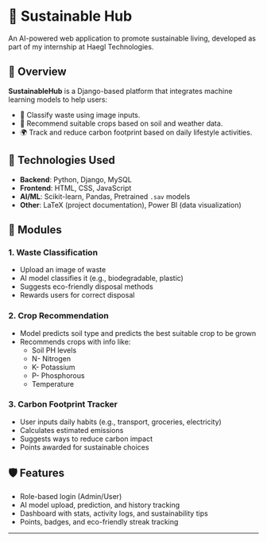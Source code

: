 # 🌱 Sustainable Hub

An AI-powered web application to promote sustainable living, developed as part of my internship at Haegl Technologies.

## 🚀 Overview

**SustainableHub** is a Django-based platform that integrates machine learning models to help users:
- 📸 Classify waste using image inputs.
- 🌾 Recommend suitable crops based on soil and weather data.
- 🌍 Track and reduce carbon footprint based on daily lifestyle activities.

## 🧠 Technologies Used

- **Backend**: Python, Django, MySQL
- **Frontend**: HTML, CSS, JavaScript
- **AI/ML**: Scikit-learn, Pandas, Pretrained `.sav` models
- **Other**: LaTeX (project documentation), Power BI (data visualization)

## 🧩 Modules

### 1. Waste Classification
- Upload an image of waste
- AI model classifies it (e.g., biodegradable, plastic)
- Suggests eco-friendly disposal methods
- Rewards users for correct disposal

### 2. Crop Recommendation
- Model predicts soil type and predicts the best suitable crop to be grown
- Recommends crops with info like:
  - Soil PH levels
  - N- Nitrogen
  - K- Potassium
  - P- Phosphorous
  - Temperature

### 3. Carbon Footprint Tracker
- User inputs daily habits (e.g., transport, groceries, electricity)
- Calculates estimated emissions
- Suggests ways to reduce carbon impact
- Points awarded for sustainable choices


## 🛡️ Features

- Role-based login (Admin/User)
- AI model upload, prediction, and history tracking
- Dashboard with stats, activity logs, and sustainability tips
- Points, badges, and eco-friendly streak tracking

---




